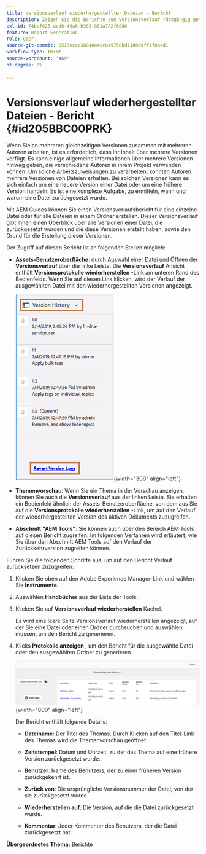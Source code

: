 ```yaml
---
title: Versionsverlauf wiederhergestellter Dateien - Bericht
description: Zeigen Sie die Berichte zum Versionsverlauf rückgängig gemachter Dateien in AEM Handbüchern an. Erfahren Sie, wie Sie über die Assets-Benutzeroberfläche, die Themenvorschau und die Auswahl der AEM Tools auf Protokolle mit rückgängig gemachten Versionen zugreifen können.
exl-id: 74bef625-acd6-49a6-b983-881a782f68d6
feature: Report Generation
role: User
source-git-commit: 0513ecac38840a4cc649758bd1180edff1f8aed1
workflow-type: tm+mt
source-wordcount: '469'
ht-degree: 0%

---
```


# Versionsverlauf wiederhergestellter Dateien - Bericht {#id205BBC00PRK}

Wenn Sie an mehreren gleichzeitigen Versionen zusammen mit mehreren Autoren arbeiten, ist es erforderlich, dass Ihr Inhalt über mehrere Versionen verfügt. Es kann einige allgemeine Informationen über mehrere Versionen hinweg geben, die verschiedene Autoren in ihrem Projekt verwenden können. Um solche Arbeitszuweisungen zu verarbeiten, könnten Autoren mehrere Versionen von Dateien erhalten. Bei solchen Versionen kann es sich einfach um eine neuere Version einer Datei oder um eine frühere Version handeln. Es ist eine komplexe Aufgabe, zu ermitteln, wann und warum eine Datei zurückgesetzt wurde.

Mit AEM Guides können Sie einen Versionsverlaufsbericht für eine einzelne Datei oder für alle Dateien in einem Ordner erstellen. Dieser Versionsverlauf gibt Ihnen einen Überblick über alle Versionen einer Datei, die zurückgesetzt wurden und die diese Versionen erstellt haben, sowie den Grund für die Erstellung dieser Versionen.

Der Zugriff auf diesen Bericht ist an folgenden Stellen möglich:

- **Assets-Benutzeroberfläche**: durch Auswahl einer Datei und Öffnen der **Versionsverlauf** über die linke Leiste. Die **Versionsverlauf** Ansicht enthält **Versionsprotokolle wiederherstellen** -Link am unteren Rand des Bedienfelds. Wenn Sie auf diesen Link klicken, wird der Verlauf der ausgewählten Datei mit den wiederhergestellten Versionen angezeigt.

  ![](images/revert-log-from-assets-ui.png){width="300" align="left"}

- **Themenvorschau**: Wenn Sie ein Thema in der Vorschau anzeigen, können Sie auch die **Versionsverlauf** aus der linken Leiste. Sie erhalten ein Bedienfeld ähnlich der Assets-Benutzeroberfläche, von dem aus Sie auf die **Versionsprotokolle wiederherstellen** -Link, um auf den Verlauf der wiederhergestellten Version des aktiven Dokuments zuzugreifen.

- **Abschnitt &quot;AEM Tools&quot;**: Sie können auch über den Bereich AEM Tools auf diesen Bericht zugreifen. Im folgenden Verfahren wird erläutert, wie Sie über den Abschnitt AEM Tools auf den Verlauf der Zurückkehrversion zugreifen können.


Führen Sie die folgenden Schritte aus, um auf den Bericht Verlauf zurücksetzen zuzugreifen:

1. Klicken Sie oben auf den Adobe Experience Manager-Link und wählen Sie **Instrumente**.

1. Auswählen **Handbücher** aus der Liste der Tools.

1. Klicken Sie auf **Versionsverlauf wiederherstellen** Kachel.

   Es wird eine leere Seite Versionsverlauf wiederherstellen angezeigt, auf der Sie eine Datei oder einen Ordner durchsuchen und auswählen müssen, um den Bericht zu generieren.

1. Klicks **Protokolle anzeigen** , um den Bericht für die ausgewählte Datei oder den ausgewählten Ordner zu generieren.

   ![](images/revert-version-history-report.png){width="800" align="left"}

   Der Bericht enthält folgende Details:

   - **Dateiname**: Der Titel des Themas. Durch Klicken auf den Titel-Link des Themas wird die Themenvorschau geöffnet.

   - **Zeitstempel**: Datum und Uhrzeit, zu der das Thema auf eine frühere Version zurückgesetzt wurde.

   - **Benutzer**: Name des Benutzers, der zu einer früheren Version zurückgekehrt ist.

   - **Zurück von**: Die ursprüngliche Versionsnummer der Datei, von der sie zurückgesetzt wurde.

   - **Wiederherstellen auf**: Die Version, auf die die Datei zurückgesetzt wurde.

   - **Kommentar**: Jeder Kommentar des Benutzers, der die Datei zurückgesetzt hat.


**Übergeordnetes Thema:**[ Berichte](reports-intro.md)
